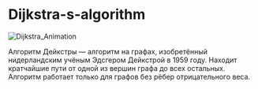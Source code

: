 # Dijkstra-s-algorithm

![Dijkstra_Animation](https://user-images.githubusercontent.com/64311703/89423257-cbbacc00-d725-11ea-9bc6-3fdf3884b89c.gif)

Алгоритм Дейкстры — алгоритм на графах, изобретённый нидерландским учёным Эдсгером Дейкстрой в 1959 году. Находит кратчайшие пути от одной из вершин графа до всех остальных. Алгоритм работает только для графов без рёбер отрицательного веса.


